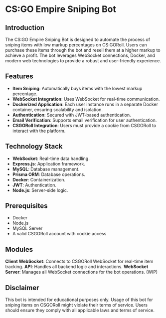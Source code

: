 # CS:GO Empire Sniping Bot

## Introduction
The CS:GO Empire Sniping Bot is designed to automate the process of sniping items with low markup percentages on CS:GORoll. Users can purchase these items through the bot and resell them at a higher markup to achieve a profit. The bot leverages WebSocket connections, Docker, and modern web technologies to provide a robust and user-friendly experience.

## Features
- **Item Sniping**: Automatically buys items with the lowest markup percentage.
- **WebSocket Integration**: Uses WebSocket for real-time communication.
- **Dockerized Application**: Each user instance runs in a separate Docker container, ensuring scalability and isolation.
- **Authentication**: Secured with JWT-based authentication.
- **Email Verification**: Supports email verification for user authentication.
- **CSGORoll Integration**: Users must provide a cookie from CSGORoll to interact with the platform.

## Technology Stack
- **WebSocket**: Real-time data handling.
- **Express.js**: Application framework.
- **MySQL**: Database management.
- **Prisma ORM**: Database operations.
- **Docker**: Containerization.
- **JWT**: Authentication.
- **Node.js**: Server-side logic.

## Prerequisites
- Docker
- Node.js
- MySQL Server
- A valid CSGORoll account with cookie access


## Modules
**Client WebSocket**: Connects to CSGORoll WebSocket for real-time item tracking.
**API**: Handles all backend logic and interactions.
**WebSocket Server**: Manages all WebSocket connections for the bot operations. (WIP)

## Disclaimer
This bot is intended for educational purposes only. Usage of this bot for sniping items on CSGORoll might violate their terms of service. Users should ensure they comply with all applicable laws and terms of service.
